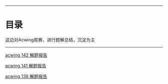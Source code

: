 
---
# 目录

这边对Acwing周赛，进行题解总结，沉淀为主

---

[acwing 142 解题报告](acw142.md)

[acwing 141 解题报告](acw141.md)

[acwing 138 解题报告](acw138.md)







